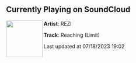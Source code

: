 ## Currently Playing on SoundCloud

[<img align="left" width="100" src="https://i1.sndcdn.com/artworks-X21sjFxrSPyk8ez9-M6iF5w-t500x500.jpg">](https://soundcloud.com/rezimusicas/rezi-termino)

**Artist**: REZI 

**Track**: Reaching (Limit)

Last updated at 07/18/2023 19:02

